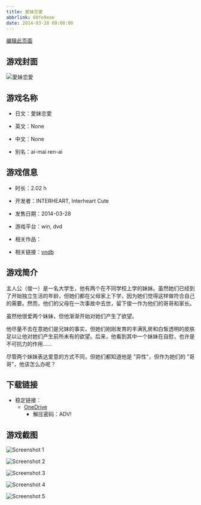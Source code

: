 ```yaml
---
title: 愛妹恋愛
abbrlink: 68fe9eae
date: 2014-03-28 00:00:00
---
```

[编辑此页面](https://github.com/ACG-3/ADV3-source/blob/main/source/_posts/games/%E6%84%9B%E5%A6%B9%E6%81%8B%E6%84%9B.md)

## 游戏封面

![愛妹恋愛](https://pan.timero.xyz/onedrive/img_lib_001/%E6%84%9B%E5%A6%B9%E6%81%8B%E6%84%9B_cover.avif)


## 游戏名称

- 日文：愛妹恋愛
- 英文：None
- 中文：None

- 别名：ai-mai ren-ai


## 游戏信息

- 时长：2.02 h
- 开发者：INTERHEART, Interheart Cute
- 发售日期：2014-03-28
- 游戏平台：win, dvd
- 相关作品：

- 相关链接：[vndb](https://vndb.org/v14068)


## 游戏简介

主人公（俊一）是一名大学生，他有两个在不同学校上学的妹妹。虽然她们已经到了开始独立生活的年龄，但她们都在父母家上下学，因为她们觉得这样做符合自己的需要。然而，他们的父母在一次事故中去世，留下俊一作为他们的哥哥和家长。

虽然他很爱两个妹妹，但他渐渐开始对她们产生了欲望。

他尽量不去在意她们是兄妹的事实，但她们刚刚发育的丰满乳房和白皙透明的皮肤足以让他对她们产生前所未有的欲望。后来，他看到其中一个妹妹在自慰，也许是不可抗力的作用......

尽管两个妹妹表达爱意的方式不同，但她们都知道他是 "异性"，但作为她们的 "哥哥"，他该怎么办呢？




## 下载链接

- 稳定链接：
    - [OneDrive](https://pan.timero.xyz/onedrive/adv_lib_001/%E6%84%9B%E5%A6%B9%E6%81%8B%E6%84%9B)
        - 解压密码：ADV!



## 游戏截图


![Screenshot 1](https://pan.timero.xyz/onedrive/img_lib_001/%E6%84%9B%E5%A6%B9%E6%81%8B%E6%84%9B_Screenshot_1.avif)

![Screenshot 2](https://pan.timero.xyz/onedrive/img_lib_001/%E6%84%9B%E5%A6%B9%E6%81%8B%E6%84%9B_Screenshot_2.avif)

![Screenshot 3](https://pan.timero.xyz/onedrive/img_lib_001/%E6%84%9B%E5%A6%B9%E6%81%8B%E6%84%9B_Screenshot_3.avif)

![Screenshot 4](https://pan.timero.xyz/onedrive/img_lib_001/%E6%84%9B%E5%A6%B9%E6%81%8B%E6%84%9B_Screenshot_4.avif)

![Screenshot 5](https://pan.timero.xyz/onedrive/img_lib_001/%E6%84%9B%E5%A6%B9%E6%81%8B%E6%84%9B_Screenshot_5.avif)


